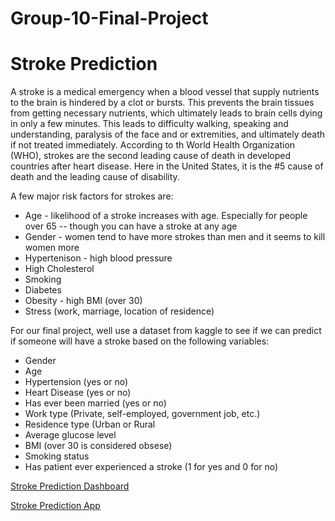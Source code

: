 # Group-10-Final-Project
# Stroke Prediction
A stroke is a medical emergency when a blood vessel that supply nutrients to the brain is hindered  by a clot or bursts. This prevents the brain tissues from getting necessary nutrients, which ultimately leads to brain cells dying in only a few minutes. This leads to difficulty walking, speaking and understanding, paralysis of the face and or extremities, and ultimately death if not treated immediately. According to th World Health Organization (WHO), strokes are the second leading cause of death in developed countries after heart disease. Here in the United States, it is the #5 cause of death and the leading cause of disability.

A few major risk factors for strokes are:
* Age - likelihood of a stroke increases with age. Especially for people over 65 -- though you can have a stroke at any age
* Gender - women tend to have more strokes than men and it seems to kill women more
* Hypertenison - high blood pressure
* High Cholesterol
* Smoking
* Diabetes
* Obesity - high BMI (over 30)
* Stress (work, marriage, location of residence)

For our final project, well use a dataset from kaggle to see if we can predict if someone will have a stroke based on the following variables:
* Gender
* Age
* Hypertension (yes or no)
* Heart Disease (yes or no)
* Has ever been married (yes or no)
* Work type (Private, self-employed, government job, etc.)
* Residence type (Urban or Rural
* Average glucose level
* BMI (over 30 is considered obsese)
* Smoking status
* Has patient ever experienced a stroke (1 for yes and 0 for no)

[Stroke Prediction Dashboard](https://public.tableau.com/profile/amr.salem8189#!/vizhome/StrokePredictionDashboard/StrokePredictionDash?publish=yes)

[Stroke Prediction App](https://github.com/nypasha1928/Group-10-Final-Project/blob/main/Stroke%20Prediction%20App/index.html)
